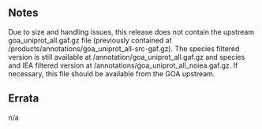 ## Notes

Due to size and handling issues, this release does not contain the upstream goa_uniprot_all.gaf.gz file (previously contained at /products/annotations/goa_uniprot_all-src-gaf.gz). The species filtered version is still available at /annotation/goa_uniprot_all.gaf.gz
and species and IEA filtered version at /annotations/goa_uniprot_all_noiea.gaf.gz. If necessary, this file should be available from the GOA upstream.

## Errata

n/a
